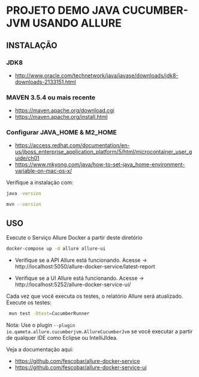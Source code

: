# PROJETO DEMO JAVA CUCUMBER-JVM USANDO ALLURE

## INSTALAÇÃO
### JDK8
- http://www.oracle.com/technetwork/java/javase/downloads/jdk8-downloads-2133151.html

### MAVEN 3.5.4 ou mais recente
- https://maven.apache.org/download.cgi
- https://maven.apache.org/install.html

### Configurar JAVA_HOME & M2_HOME
- https://access.redhat.com/documentation/en-us/jboss_enterprise_application_platform/5/html/microcontainer_user_guide/ch01
- https://www.mkyong.com/java/how-to-set-java_home-environment-variable-on-mac-os-x/

Verifique a instalação com:
```sh
java -version
```
```sh
mvn --version
```

## USO
Execute o Serviço Allure Docker a partir deste diretório
```sh
docker-compose up -d allure allure-ui
```

- Verifique se a API Allure está funcionando. Acesse -> http://localhost:5050/allure-docker-service/latest-report

- Verifique se a UI Allure está funcionando. Acesse -> http://localhost:5252/allure-docker-service-ui/

Cada vez que você executa os testes, o relatório Allure será atualizado.
Execute os testes:
```sh
 mvn test -Dtest=CucumberRunner
 ```

Nota: Use o plugin `--plugin io.qameta.allure.cucumberjvm.AllureCucumberJvm` se você executar a partir de qualquer IDE como Eclipse ou IntelliJIdea.

Veja a documentação aqui:
- https://github.com/fescobar/allure-docker-service
- https://github.com/fescobar/allure-docker-service-ui
